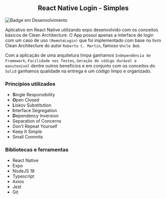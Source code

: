 <h2  align="center">
React Native Login - Simples
</h2>

![Badge em Desenvolvimento](http://img.shields.io/static/v1?label=STATUS&message=EM%20DESENVOLVIMENTO&color=GREEN&style=for-the-badge)
  

Aplicativo em React Native utilizando expo desenvolvido com os conceitos básicos de Clean Architecture. O App possui apenas a interface de login com um caso de uso `(RemoteLogin)` que foi implementado com base no livro Clean Architecture do autor  `Roberto C. Martin`, famoso `Uncle Bob`. 

Com a aplicação de uma arquitetura limpa ganhamos `Independência de Framework`, `Facilidade nos Testes`, `Geração de código durável e manutenível` dentre outros benefícios e em conjunto com os conceitos do `Solid` ganhamos qualidade na entrega e um código limpo e organizado. 

<h3>Princípios utilizados</h3>

* <b>S</b>ingle Responsibility
* <b>O</b>pen Closed
* <b>L</b>iskov Substitution
* <b>I</b>nterface Segregation
* <b>D</b>ependency Inversion
* Separation of Concerns
* Don't Repeat Yourself
* Keep It Simple
* Small Commits

<h3>Bibliotecas e ferramentas</h3>

* React Native 
* Expo
* NodeJS 18
* Typescript
* Axios
* Jest
* Git

